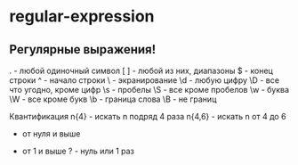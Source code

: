 # regular-expression

## Регулярные выражения!

. - любой одиночный символ
[ ] - любой из них, диапазоны
$ - конец строки
^ - начало строки
\ - экранирование
\d - любую цифру
\D - все что угодно, кроме цифр
\s - пробелы
\S - все кроме пробелов
\w - буква
\W - все кроме букв
\b - граница слова
\B - не границ

Квантификация
n{4} - искать n подряд 4 раза
n{4,6} - искать n от 4 до 6
* от нуля и выше
+ от 1 и выше
? - нуль или 1 раз
